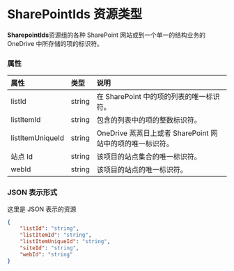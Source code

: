 # <a name="sharepointids-resource-type"></a>SharePointIds 资源类型

**SharepointIds**资源组的各种 SharePoint 网站或到一个单一的结构业务的 OneDrive 中所存储的项的标识符。

### <a name="properties"></a>属性

| 属性          | 类型    | 说明                                                          |
|:------------------|:--------|:---------------------------------------------------------------------|
| listId            | string  | 在 SharePoint 中的项的列表的唯一标识符。                          |
| listItemId        | string  | 包含的列表中的项的整数标识符。                    |
| listItemUniqueId  | string  | OneDrive 蒸蒸日上或者 SharePoint 网站中的项的唯一标识符。 |
| 站点 Id            | string  | 该项目的站点集合的唯一标识符。 |
| webId             | string  | 该项目的站点的唯一标识符。                          |

### <a name="json-representation"></a>JSON 表示形式

这里是 JSON 表示的资源

<!-- {
  "blockType": "resource",
  "optionalProperties": [

  ],
  "@odata.type": "microsoft.graph.sharepointIds"
}-->
```json
{
    "listId": "string",
    "listItemId": "string",
    "listItemUniqueId": "string",
    "siteId": "string",
    "webId": "string"
}

```


<!-- uuid: 8fcb5dbc-d5aa-4681-8e31-b001d5168d79
2015-10-25 14:57:30 UTC -->
<!-- {
  "type": "#page.annotation",
  "description": "sharepointIds resource",
  "keywords": "",
  "section": "documentation",
  "tocPath": ""
}-->